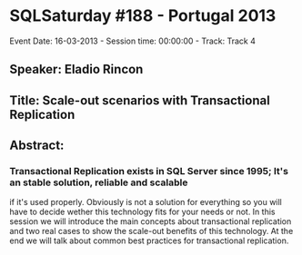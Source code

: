 # SQLSaturday #188 - Portugal 2013
Event Date: 16-03-2013 - Session time: 00:00:00 - Track: Track 4
## Speaker: Eladio Rincon
## Title: Scale-out scenarios with Transactional Replication
## Abstract:
### Transactional Replication exists in SQL Server since 1995; It's an stable solution, reliable and scalable 
if it's used properly. Obviously is not a solution for everything so you will have to decide wether this technology
fits for your needs or not. In this session we will introduce the main concepts about transactional replication and two real cases to show the scale-out benefits
of this technology. At the end we will talk about common best practices for transactional replication.
